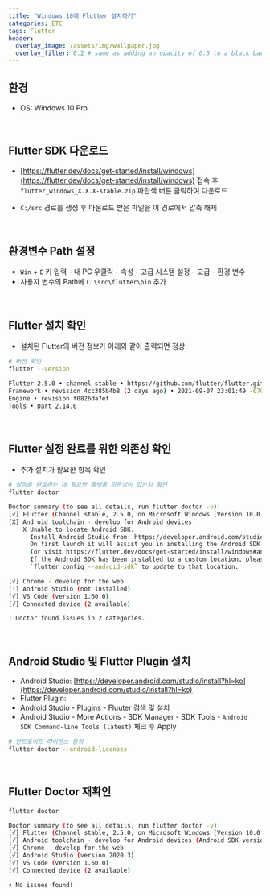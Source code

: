 ```yaml
---
title: "Windows 10에 Flutter 설치하기"
categories: ETC
tags: Flutter
header:
  overlay_image: /assets/img/wallpaper.jpg
  overlay_filter: 0.2 # same as adding an opacity of 0.5 to a black background
---
```



## 환경

- OS: Windows 10 Pro

<br>

## Flutter SDK 다운로드

- [https://flutter.dev/docs/get-started/install/windows](https://flutter.dev/docs/get-started/install/windows) 접속 후 `flutter_windows_X.X.X-stable.zip` 파란색 버튼 클릭하여 다운로드

- `C:/src` 경로를 생성 후 다운로드 받은 파일을 이 경로에서 압축 해제

<br>

## 환경변수 Path 설정

- `Win` + `E` 키 입력 - 내 PC 우클릭 - 속성 - 고급 시스템 설정 - 고급 - 환경 변수
- 사용자 변수의 Path에 `C:\src\flutter\bin` 추가

<br>

## Flutter 설치 확인

- 설치된 Flutter의 버전 정보가 아래와 같이 출력되면 정상

```bash
# 버전 확인
flutter --version
```

```bash
Flutter 2.5.0 • channel stable • https://github.com/flutter/flutter.git
Framework • revision 4cc385b4b8 (2 days ago) • 2021-09-07 23:01:49 -0700
Engine • revision f0826da7ef
Tools • Dart 2.14.0
```

<br>

## Flutter 설정 완료를 위한 의존성 확인

- 추가 설치가 필요한 항목 확인

```bash
# 설정을 완료하는 데 필요한 플랫폼 의존성이 있는지 확인
flutter doctor
```

```bash
Doctor summary (to see all details, run flutter doctor -v):
[√] Flutter (Channel stable, 2.5.0, on Microsoft Windows [Version 10.0.19042.1165], locale ko-KR)
[X] Android toolchain - develop for Android devices
    X Unable to locate Android SDK.
      Install Android Studio from: https://developer.android.com/studio/index.html
      On first launch it will assist you in installing the Android SDK components.
      (or visit https://flutter.dev/docs/get-started/install/windows#android-setup for detailed instructions).
      If the Android SDK has been installed to a custom location, please use
      `flutter config --android-sdk` to update to that location.

[√] Chrome - develop for the web
[!] Android Studio (not installed)
[√] VS Code (version 1.60.0)
[√] Connected device (2 available)

! Doctor found issues in 2 categories.
```

<br>

## Android Studio 및 Flutter Plugin 설치

- Android Studio: [https://developer.android.com/studio/install?hl=ko](https://developer.android.com/studio/install?hl=ko)
- Flutter Plugin: 
- Android Studio - Plugins - Fluuter 검색 및 설치
- Android Studio - More Actions - SDK Manager - SDK Tools - `Android SDK Command-line Tools (latest)` 체크 후 Apply

```bash
# 안드로이드 라이센스 동의
flutter doctor --android-licenses
```

<br>

## Flutter Doctor 재확인

```bash
flutter doctor
```

```bash
Doctor summary (to see all details, run flutter doctor -v):
[√] Flutter (Channel stable, 2.5.0, on Microsoft Windows [Version 10.0.19042.1165], locale ko-KR)
[√] Android toolchain - develop for Android devices (Android SDK version 31.0.0)
[√] Chrome - develop for the web
[√] Android Studio (version 2020.3)
[√] VS Code (version 1.60.0)
[√] Connected device (2 available)

• No issues found!
```